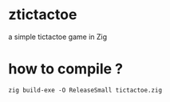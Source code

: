 # ztictactoe
a simple tictactoe game in Zig
# how to compile ?
`zig build-exe -O ReleaseSmall tictactoe.zig`
